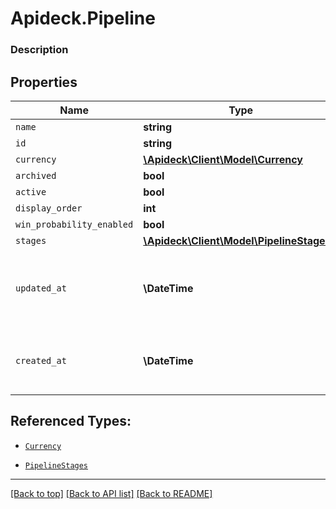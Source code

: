 # Apideck.Pipeline

### Description

## Properties
Name | Type | Description | Notes
------------ | ------------- | ------------- | -------------
`name` | **string** |  | 
`id` | **string** |  | [optional] 
`currency` | [**\Apideck\Client\Model\Currency**](Currency.md) |  | [optional] 
`archived` | **bool** |  | [optional] 
`active` | **bool** |  | [optional] 
`display_order` | **int** |  | [optional] 
`win_probability_enabled` | **bool** |  | [optional] 
`stages` | [**\Apideck\Client\Model\PipelineStages[]**](PipelineStages.md) |  | [optional] 
`updated_at` | **\DateTime** | The date and time when the object was last updated. | [optional] 
`created_at` | **\DateTime** | The date and time when the object was created. | [optional] 





## Referenced Types:


* [`Currency`](Currency.md)




* [`PipelineStages`](PipelineStages.md)



---

[[Back to top]](#) [[Back to API list]](../../../../README.md#documentation-for-api-endpoints) [[Back to README]](../../../../README.md)


